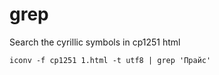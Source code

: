 grep
====

Search the cyrillic symbols in cp1251 html

	iconv -f cp1251 1.html -t utf8 | grep 'Прайс'